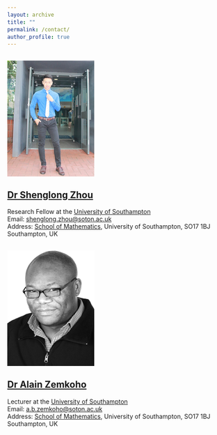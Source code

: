 ```yaml
---
layout: archive
title: ""   
permalink: /contact/
author_profile: true
---
```


![Dr Shenglong Zhou](/images/slzhou.jpg) <br> <br> 
[Dr Shenglong Zhou](https://shenglongzhou.github.io) 
---
Research Fellow at the [University of Southampton](https://www.southampton.ac.uk/) <br> 
Email: shenglong.zhou@soton.ac.uk <br> 
Address: [School of Mathematics](https://www.southampton.ac.uk/maths), University of Southampton,  SO17 1BJ Southampton, UK <br> 


![Dr Alain Zemkoho](/images/zem.png) <br> <br>
[Dr Alain Zemkoho](http://www.southampton.ac.uk/~abz1e14/)
---
Lecturer at the [University of Southampton](https://www.southampton.ac.uk/) <br>
Email: a.b.zemkoho@soton.ac.uk <br> 
Address: [School of Mathematics](https://www.southampton.ac.uk/maths),  University of Southampton, SO17 1BJ Southampton, UK <br> 
